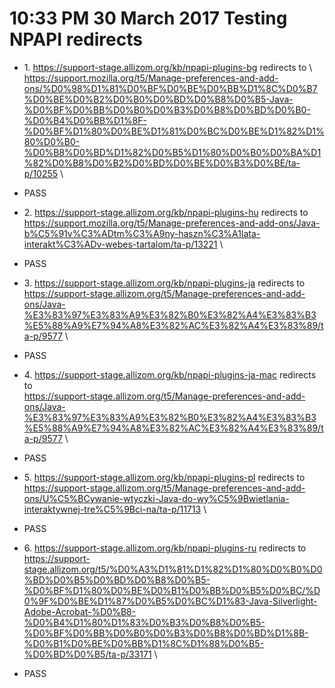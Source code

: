# 10:33 PM 30 March 2017 Testing NPAPI redirects
* 1\. https://support-stage.allizom.org/kb/npapi-plugins-bg redirects to \ https://support.mozilla.org/t5/Manage-preferences-and-add-ons/%D0%98%D1%81%D0%BF%D0%BE%D0%BB%D1%8C%D0%B7%D0%BE%D0%B2%D0%B0%D0%BD%D0%B8%D0%B5-Java-%D0%BF%D0%BB%D0%B0%D0%B3%D0%B8%D0%BD%D0%B0-%D0%B4%D0%BB%D1%8F-%D0%BF%D1%80%D0%BE%D1%81%D0%BC%D0%BE%D1%82%D1%80%D0%B0-%D0%B8%D0%BD%D1%82%D0%B5%D1%80%D0%B0%D0%BA%D1%82%D0%B8%D0%B2%D0%BD%D0%BE%D0%B3%D0%BE/ta-p/10255 \
- PASS
* 2\. https://support-stage.allizom.org/kb/npapi-plugins-hu redirects to \
https://support.mozilla.org/t5/Manage-preferences-and-add-ons/Java-b%C5%91v%C3%ADtm%C3%A9ny-haszn%C3%A1lata-interakt%C3%ADv-webes-tartalom/ta-p/13221 \
- PASS
* 3\. https://support-stage.allizom.org/kb/npapi-plugins-ja redirects to \
https://support-stage.allizom.org/t5/Manage-preferences-and-add-ons/Java-%E3%83%97%E3%83%A9%E3%82%B0%E3%82%A4%E3%83%B3%E5%88%A9%E7%94%A8%E3%82%AC%E3%82%A4%E3%83%89/ta-p/9577 \
- PASS
* 4\. https://support-stage.allizom.org/kb/npapi-plugins-ja-mac redirects to \
https://support-stage.allizom.org/t5/Manage-preferences-and-add-ons/Java-%E3%83%97%E3%83%A9%E3%82%B0%E3%82%A4%E3%83%B3%E5%88%A9%E7%94%A8%E3%82%AC%E3%82%A4%E3%83%89/ta-p/9577 \
- PASS
* 5\. https://support-stage.allizom.org/kb/npapi-plugins-pl redirects to \
https://support-stage.allizom.org/t5/Manage-preferences-and-add-ons/U%C5%BCywanie-wtyczki-Java-do-wy%C5%9Bwietlania-interaktywnej-tre%C5%9Bci-na/ta-p/11713 \
- PASS
* 6\. https://support-stage.allizom.org/kb/npapi-plugins-ru redirects to \
https://support-stage.allizom.org/t5/%D0%A3%D1%81%D1%82%D1%80%D0%B0%D0%BD%D0%B5%D0%BD%D0%B8%D0%B5-%D0%BF%D1%80%D0%BE%D0%B1%D0%BB%D0%B5%D0%BC/%D0%9F%D0%BE%D1%87%D0%B5%D0%BC%D1%83-Java-Silverlight-Adobe-Acrobat-%D0%B8-%D0%B4%D1%80%D1%83%D0%B3%D0%B8%D0%B5-%D0%BF%D0%BB%D0%B0%D0%B3%D0%B8%D0%BD%D1%8B-%D0%B1%D0%BE%D0%BB%D1%8C%D1%88%D0%B5-%D0%BD%D0%B5/ta-p/33171 \
- PASS

